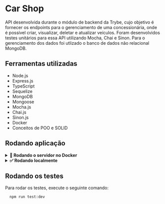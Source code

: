 # Car Shop

API desenvolvida durante o módulo de backend da Trybe, cujo objetivo é fornecer os endpoints para o gerenciamento de uma concessionária,
onde é possível criar, visualizar, deletar e atualizar veículos.
Foram desenvolvidos testes unitários para essa API utilizando Mocha, Chai e Sinon.
Para o gerenciamento dos dados foi utlizado o banco de dados não relacional MongoDB.

## Ferramentas utilizadas

* Node.js
* Express.js
* TypeScript
* Sequelize
* MongoDB
* Mongoose
* Mocha.js
* Chai.js
* Sinon.js
* Docker
* Conceitos de POO e SOLID

## Rodando aplicação
<details> 
  <summary>
    <strong>🐳 Rodando o servidor no Docker</strong>
  </summary>

Clone o projeto

```bash
 git clone git@github.com:Terexes/car-shop.git
```

Entre no diretório do projeto

```bash
  cd car-shop
```

Instale as dependências

```bash
  npm install
```

Suba o container Docker

```bash
  docker-compose up -d
```

Execute o container

```bash
   docker exec -it car_shop bash
```

Inicie o servidor dentro do container

```bash
   npm run dev
```
</details>

<details> 
  <summary>
    <strong>✅ Rodando localmente</strong>
  </summary>
  
  Caso não tenha o MongoDB instalado em sua máquina e deseje usar o Docker, basta seguir os passos a seguir:

  Baixe a imagem do MongoDB:
  
  ```bash
    docker pull mongo
  ```
  
  Crie o container do MongoDB:
  
   ```bash
    docker run --name <nome-do-container> -p 27017:27017 -d mongo
   ```
   
  Confira se o container está rodando:
  
   ```bash
    docker container ls
   ```
  Execute o servidor localmente:
    
   ```bash
    npm run dev
   ```
 
 </details>
 
 ## Rodando os testes

Para rodar os testes, execute o seguinte comando:

```bash
  npm run test:dev
```
